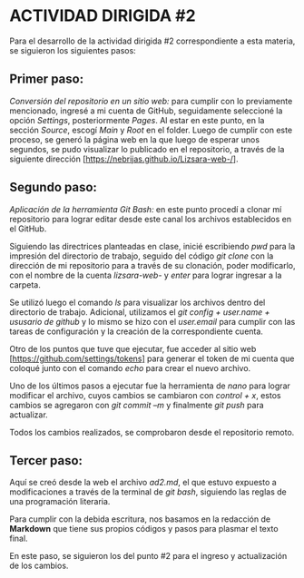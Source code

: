 # ACTIVIDAD DIRIGIDA #2

Para el desarrollo de la actividad dirigida #2 correspondiente a esta materia, se siguieron los siguientes pasos:

 
## **Primer paso:**


_Conversión del repositorio en un sitio web:_ para cumplir con lo previamente mencionado, ingresé a mi cuenta de GitHub, seguidamente seleccioné la opción _Settings_, posteriormente _Pages_. Al estar en este punto, en la sección _Source_, escogí _Main_ y _Root_ en el folder. 
Luego de cumplir con este proceso, se generó la página web en la que luego de esperar unos segundos, se pudo visualizar lo publicado en el repositorio, a través de la siguiente dirección [https://nebrijas.github.io/Lizsara-web-/].

## **Segundo paso:**


_Aplicación de la herramienta Git Bash:_ en este punto procedí a clonar mí repositorio para lograr editar desde este canal los archivos establecidos en el GitHub.

Siguiendo las directrices planteadas en clase, inicié escribiendo _pwd_ para la impresión del directorio de trabajo, seguido del código _git clone_ con la dirección de mi repositorio para a través de su clonación, poder modificarlo, con el nombre de la cuenta _lizsara-web-_ y _enter_ para lograr ingresar a la carpeta. 

Se utilizó luego el comando _ls_ para visualizar los archivos dentro del directorio de trabajo. Adicional, utilizamos el _git config + user.name + ususario de github_ y lo mismo se hizo con el _user.email_ para cumplir con las tareas de configuración y la creación de la correspondiente cuenta.


Otro de los puntos que tuve que ejecutar, fue acceder al sitio web [https://github.com/settings/tokens] para generar el token de mi cuenta que coloqué junto con el comando _echo_ para crear el nuevo archivo.
 
Uno de los últimos pasos a ejecutar fue la herramienta de _nano_ para lograr modificar el archivo, cuyos cambios se cambiaron con _control + x_, estos cambios se agregaron con _git commit –m_ y finalmente _git push_ para actualizar.

Todos los cambios realizados, se comprobaron desde el repositorio remoto.

## **Tercer paso:** 

Aquí se creó desde la web el archivo _ad2.md_, el que estuvo expuesto a modificaciones a través de la terminal de _git bash_, siguiendo las reglas de una programación literaria.

Para cumplir con la debida escritura, nos basamos en la redacción de **Markdown** que tiene sus propios códigos y pasos para plasmar el texto final. 

En este paso, se siguieron los del punto #2 para el ingreso y actualización de los cambios. 


